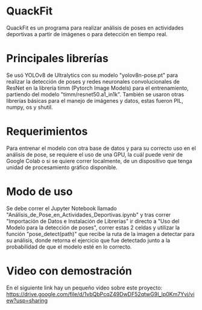 # QuackFit
QuackFit es un programa para realizar análisis de poses en actividades deportivas a partir de imágenes o para detección en tiempo real.

# Principales librerías
Se usó YOLOv8 de Ultralytics con su modelo "yolov8n-pose.pt" para realizar la detección de poses y redes neuronales convolucionales de ResNet en la librería timm (Pytorch Image Models) para el entrenamiento, partiendo del modelo "timm/resnet50.a1_in1k". También se usaron otras librerías básicas para el manejo de imágenes y datos, estas fueron PIL, numpy, os y shutil.

# Requerimientos 
Para entrenar el modelo con otra base de datos y para su correcto uso en el análisis de pose, se requiere el uso de una GPU, la cuál puede venir de Google Colab o si se quiere correr localmente, de un dispositivo que tenga unidad de procesamiento gráfico disponible. 

# Modo de uso
Se debe correr el Jupyter Notebook llamado "Análisis_de_Pose_en_Actividades_Deportivas.ipynb" y tras correr "Importación de Datos e Instalación de Librerías" ir directo a "Uso del Modelo para la detección de poses", correr estas 2 celdas y utilizar la función "pose_detect(path)" que recibe la ruta de la imagen a detectar para su análisis, donde retorna el ejercicio que fue detectado junto a la probabilidad de que el modelo esté en lo correcto.

# Video con demostración
En el siguiente link hay un pequeño video sobre este proyecto: https://drive.google.com/file/d/1vbQbPcqZ49DwDF52qtwG9I_lp0Km7Yvj/view?usp=sharing
